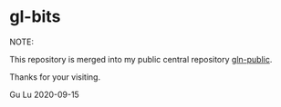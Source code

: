 # gl-bits

NOTE: 

This repository is merged into my public central repository [gln-public](https://github.com/gl-notes/gln-public).

Thanks for your visiting.

Gu Lu
2020-09-15


